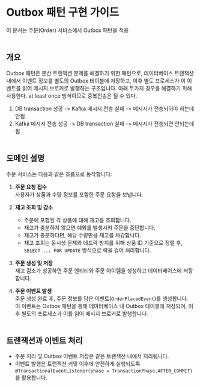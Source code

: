 # Outbox 패턴 구현 가이드

이 문서는 주문(Order) 서비스에서 Outbox 패턴을 적용
<br><br>

## 개요

Outbox 패턴은 분산 트랜잭션 문제를 해결하기 위한 패턴으로, 데이터베이스 트랜잭션 내에서 이벤트 정보를 별도의 Outbox 테이블에 저장하고, 이후 별도 프로세스가 이 이벤트를 읽어 메시지 브로커로 발행하는 구조입니다. 아래 두가지 경우를 해결하기 위해 사용한다.
at least once 방식이므로 중복전송은 될 수 있다.
1. DB transaction 성공 -> Kafka 메시지 전송 실패 -> 메시지가 전송되어야 하는데 안됨
2. Kafka 메시지 전송 성공 -> DB transaction 실패 -> 메시지가 전송되면 안되는데 됨
<br><br>

## 도메인 설명

주문 서비스는 다음과 같은 흐름으로 동작합니다:

1. **주문 요청 접수**  
   사용자가 상품과 수량 정보를 포함한 주문 요청을 보냅니다.

2. **재고 조회 및 감소**  
   - 주문에 포함된 각 상품에 대해 재고를 조회합니다.  
   - 재고가 충분하지 않으면 예외를 발생시켜 주문을 중단합니다.  
   - 재고가 충분하다면, 해당 수량만큼 재고를 차감합니다.  
   - 재고 조회는 동시성 문제와 데드락 방지를 위해 상품 ID 기준으로 정렬 후, `SELECT ... FOR UPDATE` 방식으로 락을 걸어 처리합니다.

3. **주문 생성 및 저장**  
   재고 감소가 성공하면 주문 엔티티와 주문 아이템을 생성하고 데이터베이스에 저장합니다.

4. **주문 이벤트 발생**  
   주문 생성 완료 후, 주문 정보를 담은 이벤트(`OrderPlacedEvent`)를 생성합니다.  
   이 이벤트는 Outbox 패턴을 통해 데이터베이스 내 Outbox 테이블에 저장되며, 이후 별도의 프로세스가 이를 읽어 메시지 브로커로 발행합니다.
<br><br>

## 트랜잭션과 이벤트 처리

- 주문 처리 및 Outbox 이벤트 저장은 같은 트랜잭션 내에서 처리됩니다.  
- 이벤트 발행은 트랜잭션 커밋 이후에 안전하게 실행되도록 `@TransactionalEventListener(phase = TransactionPhase.AFTER_COMMIT)`를 활용합니다.
